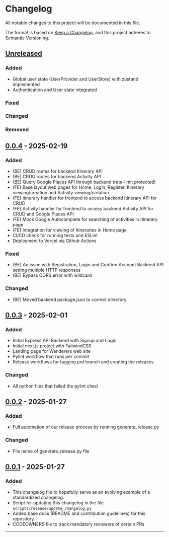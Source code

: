# Changelog

All notable changes to this project will be documented in this file.

The format is based on [Keep a Changelog](https://keepachangelog.com/en/1.1.0/),
and this project adheres to [Semantic Versioning](https://semver.org/spec/v2.0.0.html).

## [Unreleased]

### Added

- Global user state (UserProvider and UserStore) with zustand implemented
- Authentication and User state integrated

### Fixed

### Changed

### Removed

## [0.0.4] - 2025-02-19

### Added

- (BE) CRUD routes for backend Itinerary API
- (BE) CRUD routes for backend Activity API
- (BE) Query Google Places API through backend (rate-limit protected)
- (FE) Base layout web pages for Home, Login, Register, Itinerary viewing/creation and Activity viewing/creation
- (FE) Itinerary handler for frontend to access backend Itinerary API for CRUD
- (FE) Activity handler for frontend to access backend Activity API for CRUD and Google Places API
- (FE) Mock Google Autocomplete for searching of activities in Itinerary page
- (FE) Integration for viewing of Itineraries in Home page
- CI/CD check for running tests and ESLint
- Deployment to Vercel via Github Actions

### Fixed

- (BE) An issue with Registration, Login and Confirm Account Backend API setting multiple HTTP responses
- (BE) Bypass CORS error with wildcard

### Changed

- (BE) Moved backend package.json to correct directory

## [0.0.3] - 2025-02-01

### Added

- Initial Express API Backend with Signup and Login
- Initial next.js project with TailwindCSS
- Landing page for Wanderers web site
- Pylint workflow that runs per commit
- Release workflows for tagging prd branch and creating the releases

### Changed

- All python files that failed the pylint checl

## [0.0.2] - 2025-01-27

### Added

- Full automation of our release process by running generate_release.py

### Changed

- File name of generate_release.py file

## [0.0.1] - 2025-01-27

### Added

- This changelog file to hopefully serve as an evolving example of a standardized changelog.
- Script for updating this changelog in the file `scripts/release/update_changelog.py`
- Added base docs (README and contribution guidelines) for this repository
- CODEOWNERS file to track mandatory reviewers of certain PRs

---

[unreleased]: https://github.com/isaacchunn/wanderers/compare/v0.0.4...HEAD
[0.0.4]: https://github.com/isaacchunn/wanderers/compare/v0.0.3...v0.0.4
[0.0.3]: https://github.com/isaacchunn/wanderers/compare/v0.0.2...v0.0.3
[0.0.2]: https://github.com/isaacchunn/wanderers/compare/v0.0.1...v0.0.2
[0.0.1]: https://github.com/isaacchunn/wanderers/releases/tag/v0.0.1
